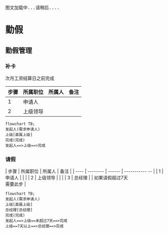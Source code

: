 <pre>图文加载中...请稍后....</pre>
<script onload="document.querySelector('main > pre').remove();"  type="text/javascript" src="https://cdnjs.cloudflare.com/ajax/libs/mermaid/9.4.3/mermaid.min.js"></script>


# 勤假


## 勤假管理







### 补卡

次月工资结算日之前完成

| 步骤 | 所属职位 | 所属人 | 备注 |
| ---- | -------- | ------ | ---- |
| 1    | 申请人   |        |      |
| 2    | 上级领导 |        |      |


```mermaid
flowchart TB;
发起人(需求申请人)
上级[直属上级]
完成(完成)
发起人==>上级==>完成
```

### 请假

| 步骤 | 所属职位 | 所属人 | 备注        |
| ---- | -------- | ------ | ----------- -- |
| 1    | 申请人   |        |                 |
| 2    | 上级领导 |        |                     |
| 3    | 总经理   |        | 如果请假超过7天<br />需要此步 |

```mermaid
flowchart TB;
发起人(需求申请人)
上级[直属上级]
总经理[总经理]
完成(完成)
发起人==>上级==未超过7天==>完成
上级==7天以上==>总经理==>完成
```




<script>
console.log('显示图表') 
mermaid.init({ noteMargin: 10 }, '.language-mermaid');
</script>
